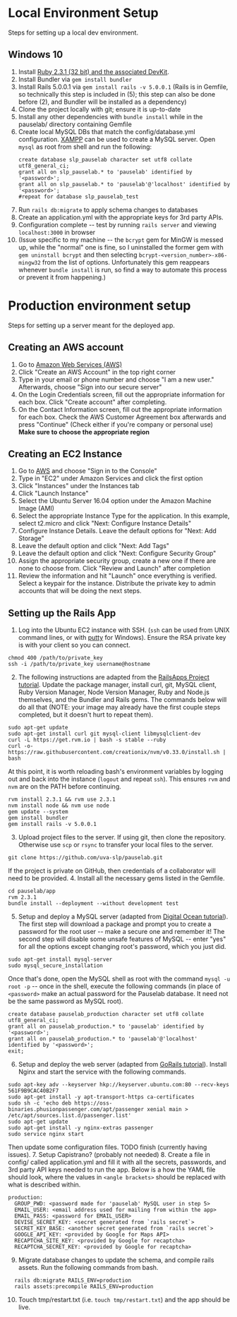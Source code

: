 # Local Environment Setup

Steps for setting up a local dev environment.

## Windows 10
1. Install [Ruby 2.3.1 (32 bit) and the associated DevKit](http://rubyinstaller.org/downloads/).
2. Install Bundler via `gem install bundler`
3. Install Rails 5.0.0.1 via `gem install rails -v 5.0.0.1` (Rails is in Gemfile, so technically this step is included in (5); this step can also be done before (2), and Bundler will be installed as a dependency)
4. Clone the project locally with git; ensure it is up-to-date
5. Install any other dependencies with `bundle install` while in the pauselab/ directory containing Gemfile
6. Create local MySQL DBs that match the config/database.yml configuration. [XAMPP](https://www.apachefriends.org/index.html) can be used to create a MySQL server. Open `mysql` as root from shell and run the following:
    ```
    create database slp_pauselab character set utf8 collate utf8_general_ci;
    grant all on slp_pauselab.* to 'pauselab' identified by '<password>';
    grant all on slp_pauselab.* to 'pauselab'@'localhost' identified by '<password>';
    #repeat for database slp_pauselab_test
    ```
7. Run `rails db:migrate` to apply schema changes to databases
8. Create an application.yml with the appropriate keys for 3rd party APIs.
9. Configuration complete -- test by running `rails server` and viewing `localhost:3000` in browser
10. (Issue specific to my machine -- the `bcrypt` gem for MinGW is messed up, while the "normal" one is fine, so I uninstalled the former gem with `gem uninstall bcrypt` and then selecting `bcrypt-<version_number>-x86-mingw32` from the list of options. Unfortunately this gem reappears whenever `bundle install` is run, so find a way to automate this process or prevent it from happening.)

# Production environment setup

Steps for setting up a server meant for the deployed app.

## Creating an AWS account
1. Go to [Amazon Web Services (AWS)](https://aws.amazon.com/)
2. Click "Create an AWS Account" in the top right corner
3. Type in your email or phone number and choose "I am a new user." Afterwards, choose "Sign into our secure server"
4. On the Login Credentials screen, fill out the appropriate information for each box. Click "Create account" after completing.
5. On the Contact Information screen, fill out the appropriate information for each box. Check the AWS Customer Agreement box afterwards and press "Continue" (Check either if you're company or personal use) **Make sure to choose the appropriate region**

## Creating an EC2 Instance
1. Go to [AWS](https://aws.amazon.com/) and choose "Sign in to the Console"
2. Type in "EC2" under Amazon Services and click the first option
3. Click "Instances" under the Instances tab
4. Click "Launch Instance"
  1. Select the Ubuntu Server 16.04 option under the Amazon Machine Image (AMI)
  2. Select the appropriate Instance Type for the application. In this example, select t2.micro and click "Next: Configure Instance Details"
  3. Configure Instance Details. Leave the default options for "Next: Add Storage"
  4. Leave the default option and click "Next: Add Tags"
  5. Leave the default option and click "Next: Configure Security Group"
  6. Assign the appropriate security group, create a new one if there are none to choose from. Click "Review and Launch" after completion
  7. Review the information and hit "Launch" once everything is verified. Select a keypair for the instance. Distribute the private key to admin accounts that will be doing the next steps.

## Setting up the Rails App
1. Log into the Ubuntu EC2 instance with SSH. (`ssh` can be used from UNIX command lines, or with [putty](http://www.putty.org/) for Windows). Ensure the  RSA private key is with your client so you can connect.
  ```
  chmod 400 /path/to/private_key
  ssh -i /path/to/private_key username@hostname
  ```
2. The following instructions are adapted from the [RailsApps Project tutorial](http://railsapps.github.io/installrubyonrails-ubuntu.html). Update the package manager, install curl, git, MySQL client, Ruby Version Manager, Node Version Manager, Ruby and Node.js themselves, and the Bundler and Rails gems. The commands below will do all that (NOTE: your image may already have the first couple steps completed, but it doesn't hurt to repeat them).
  ```
  sudo apt-get update
  sudo apt-get install curl git mysql-client libmysqlclient-dev
  curl -L https://get.rvm.io | bash -s stable --ruby
  curl -o- https://raw.githubusercontent.com/creationix/nvm/v0.33.0/install.sh | bash
  ```
At this point, it is worth reloading bash's environment variables by logging out and back into the instance (`logout` and repeat `ssh`). This ensures `rvm` and `nvm` are on the PATH before continuing.
  ```
  rvm install 2.3.1 && rvm use 2.3.1
  nvm install node && nvm use node
  gem update --system
  gem install bundler
  gem install rails -v 5.0.0.1
  ```
3. Upload project files to the server. If using git, then clone the repository. Otherwise use `scp` or `rsync` to transfer your local files to the server.
  ```
  git clone https://github.com/uva-slp/pauselab.git
  ```
If the project is private on GitHub, then credentials of a collaborator will need to be provided.
4. Install all the necessary gems listed in the Gemfile.
  ```
  cd pauselab/app
  rvm 2.3.1
  bundle install --deployment --without development test
  ```
5. Setup and deploy a MySQL server (adapted from [Digital Ocean tutorial](https://www.digitalocean.com/community/tutorials/how-to-install-mysql-on-ubuntu-16-04)). The first step will download a package and prompt you to create a password for the root user -- make a secure one and remember it! The second step will disable some unsafe features of MySQL -- enter "yes" for all the options except changing root's password, which you just did.
  ```
  sudo apt-get install mysql-server
  sudo mysql_secure_installation
  ```
Once that's done, open the MySQL shell as root with the command `mysql -u root -p` -- once in the shell, execute the following commands (in place of `<password>` make an actual password for the Pauselab database. It need not be the same password as MySQL root).
  ```
  create database pauselab_production character set utf8 collate utf8_general_ci;
  grant all on pauselab_production.* to 'pauselab' identified by '<password>';
  grant all on pauselab_production.* to 'pauselab'@'localhost' identified by '<password>';
  exit;
  ```
6. Setup and deploy the web server (adapted from [GoRails tutorial](https://gorails.com/deploy/ubuntu/16.04)). Install Nginx and start the service with the following commands.
  ```
  sudo apt-key adv --keyserver hkp://keyserver.ubuntu.com:80 --recv-keys 561F9B9CAC40B2F7
  sudo apt-get install -y apt-transport-https ca-certificates
  sudo sh -c 'echo deb https://oss-binaries.phusionpassenger.com/apt/passenger xenial main > /etc/apt/sources.list.d/passenger.list'
  sudo apt-get update
  sudo apt-get install -y nginx-extras passenger
  sudo service nginx start
  ```
Then update some configuration files. TODO finish (currently having issues).
7. Setup Capistrano? (probably not needed)
8. Create a file in config/ called application.yml and fill it with all the secrets, passwords, and 3rd party API keys needed to run the app. Below is a how the YAML file should look, where the values in `<angle brackets>` should be replaced with what is described within.
```
production:
  GROUP_PWD: <password made for 'pauselab' MySQL user in step 5>
  EMAIL_USER: <email address used for mailing from within the app>
  EMAIL_PASS: <password for EMAIL_USER>
  DEVISE_SECRET_KEY: <secret generated from `rails secret`>
  SECRET_KEY_BASE: <another secret generated from `rails secret`>
  GOOGLE_API_KEY: <provided by Google for Maps API>
  RECAPTCHA_SITE_KEY: <provided by Google for recaptcha>
  RECAPTCHA_SECRET_KEY: <provided by Google for recaptcha>
```
9. Migrate database changes to update the schema, and compile rails assets. Run the following commands from bash.
```
  rails db:migrate RAILS_ENV=production
  rails assets:precompile RAILS_ENV=production
```
10. Touch tmp/restart.txt (i.e. `touch tmp/restart.txt`) and the app should be live.
